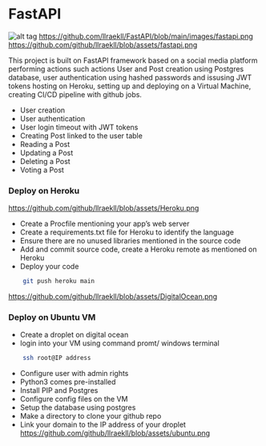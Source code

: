 
# FastAPI
![alt tag](https://github.com/github/llraekll/blob/assets/fastapi.png?raw=True)
https://github.com/llraekll/FastAPI/blob/main/images/fastapi.png
https://github.com/github/llraekll/blob/assets/fastapi.png

This project is built on FastAPI framework based on a social media platform performing actions such actions User and Post creation using Postgres database, user authentication using hashed passwords and issusing JWT tokens hosting on Heroku, setting up and deploying on a Virtual Machine, creating CI/CD pipeline with github jobs.
* User creation
* User authentication    
* User login timeout with JWT tokens
* Creating Post linked to the user table
* Reading a Post
* Updating a Post
* Deleting a Post
* Voting a Post  



### Deploy on Heroku
https://github.com/github/llraekll/blob/assets/Heroku.png 
* Create a Procfile mentioning your app’s web server
* Create a requirements.txt file for Heroku to identify the language
* Ensure there are no unused libraries mentioned in the source code
* Add and commit source code, create a Heroku remote as mentioned on Heroku
* Deploy your code 

```bash
    git push heroku main
```

https://github.com/github/llraekll/blob/assets/DigitalOcean.png 

### Deploy on Ubuntu VM
* Create a droplet on digital ocean
* login into your VM using command promt/ windows terminal
```bash
    ssh root@IP address
```
* Configure user with admin rights 
* Python3 comes pre-installed 
* Install PIP and Postgres
* Configure config files on the VM
* Setup the database using postgres
* Make a directory to clone your github repo
* Link your domain to the IP address of your droplet
https://github.com/github/llraekll/blob/assets/ubuntu.png 
